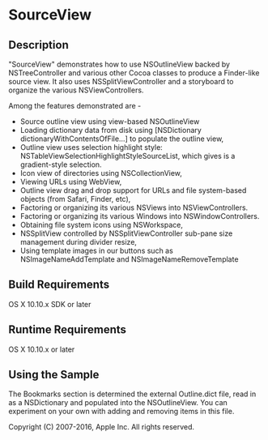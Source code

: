 # SourceView

## Description

"SourceView" demonstrates how to use NSOutlineView backed by NSTreeController and various other Cocoa classes to produce a Finder-like source view.  It also uses NSSplitViewController and a storyboard to organize the various NSViewControllers.

Among the features demonstrated are -

- Source outline view using view-based NSOutlineView
- Loading dictionary data from disk using [NSDictionary dictionaryWithContentsOfFile…] to populate the outline view,
- Outline view uses selection highlight style: NSTableViewSelectionHighlightStyleSourceList, which gives is a gradient-style selection.
- Icon view of directories using NSCollectionView,
- Viewing URLs using WebView,
- Outline view drag and drop support for URLs and file system-based objects (from Safari, Finder, etc),
- Factoring or organizing its various NSViews into NSViewControllers.
- Factoring or organizing its various Windows into NSWindowControllers.
- Obtaining file system icons using NSWorkspace,
- NSSplitView controlled by NSSplitViewController sub-pane size management during divider resize,
- Using template images in our buttons such as NSImageNameAddTemplate and NSImageNameRemoveTemplate

## Build Requirements

OS X 10.10.x SDK or later

## Runtime Requirements

OS X 10.10.x or later

## Using the Sample

The Bookmarks section is determined the external Outline.dict file, read in as a NSDictionary and populated into the NSOutlineView.
You can experiment on your own with adding and removing items in this file.


Copyright (C) 2007-2016, Apple Inc. All rights reserved.